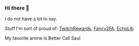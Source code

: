 ### Hi there 👋

I do not have a lot to say.

Stuff I'm sort of proud of: [TwitchRewards](https://github.com/Gameoholic/TwitchRewards), [Fancy2FA](https://github.com/Gameoholic/Fancy2FA/tree/main), [EchoLib](https://github.com/Gameoholic/EchoLib)


My favorite anime is Better Call Saul
